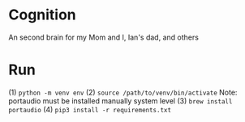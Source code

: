 # Cognition
An second brain for my Mom and I, Ian's dad, and others

# Run

(1) `python -m venv env`
(2) `source /path/to/venv/bin/activate`
Note: portaudio must be installed manually system level
(3) `brew install portaudio`
(4) `pip3 install -r requirements.txt`